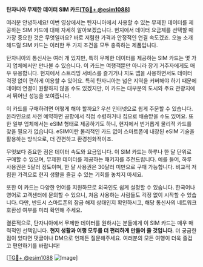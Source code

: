 **탄자니아 무제한 데이터 SIM 카드[[TG💪+ @esim1088](https://t.me/s/esim1088)]**

여러분 안녕하세요! 이번 영상에서는 탄자니아에서 사용할 수 있는 무제한 데이터를 제공하는 SIM 카드에 대해 자세히 알아보겠습니다. 현지에서 데이터 요금제를 선택할 때 가장 중요한 것은 무엇일까요? 바로 저렴한 가격과 안정적인 연결 속도겠죠. 오늘 소개해드릴 SIM 카드는 이러한 두 가지 조건을 모두 충족하는 제품입니다.

탄자니아의 통신사는 여러 개 있지만, 특히 무제한 데이터를 제공하는 SIM 카드는 몇 가지 업체에서만 만나볼 수 있습니다. 이 카드는 여행객뿐만 아니라 장기 거주자에게도 매우 유용합니다. 현지에서 스트리밍 서비스를 즐기거나 지도 앱을 사용하면서도 데이터 걱정 없이 편하게 이용할 수 있어요. 특히 탄자니아는 넓은 지역을 커버해야 하기 때문에 데이터 연결이 원활하지 않을 수도 있겠지만, 이 카드는 대부분의 도시와 주요 관광지에서 뛰어난 성능을 보여줍니다.

이 카드를 구매하려면 어떻게 해야 할까요? 우선 인터넷으로 쉽게 주문할 수 있습니다. 온라인으로 사전 예약하면 공항에서 직접 수령하거나 집으로 배송받을 수도 있어요. 또한 일부 업체에서는 eSIM 형태로 제공하기도 하니, 현지에서 번거롭게 물리적 카드를 찾을 필요가 없습니다. eSIM이란 물리적인 카드 없이 스마트폰에 내장된 eSIM 기술을 활용하는 방식으로, 더 간편하고 환경친화적이죠.

무엇보다 중요한 점은 데이터 속도와 요금입니다. 이 SIM 카드는 하루나 한 달 단위로 구매할 수 있으며, 무제한 데이터를 제공하는 패키지를 추천드립니다. 예를 들어, 하루 사용권은 5달러 정도이며, 한 달 사용권은 30달러 미만으로 구매 가능합니다. 비교적 저렴한 가격으로 현지 생활을 즐길 수 있는 기회를 놓치지 마세요.

또한 이 카드는 다양한 언어를 지원하므로 외국인도 쉽게 설정할 수 있습니다. 한국어나 영어로 고객센터에 문의할 수 있으니, 처음 사용하는 사람들도 걱정 없이 시작할 수 있습니다. 다만, 반드시 스마트폰의 잠금 해제 상태인지 확인하시고, 해당 통신사의 네트워크 호환성 여부를 미리 확인해 주세요.

결론적으로, 탄자니아에서 무제한 데이터를 원하시는 분들에게 이 SIM 카드는 매우 매력적인 선택입니다. **현지 생활과 여행 모두를 더 편리하게 만들어 줄 것입니다.** 더 궁금한 점이 있다면 댓글이나 DM으로 언제든 질문해주세요. 여러분의 모든 여행이 더욱 즐겁고 편안하기를 바랍니다!

[[TG💪+ @esim1088](https://t.me/s/esim1088) ![Image](https://i.postimg.cc/Y0z9fWf4/image.png)]